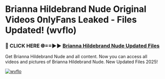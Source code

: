 # Brianna Hildebrand Nude Original Videos 0nlyFans Leaked - Files Updated! (wvflo)

<h3>🔴 CLICK HERE 🌐==►► <a href="https://tinyurl.com/4mcuefdz" rel="nofollow">Brianna Hildebrand Nude Updated Files</a></h3>

Get Brianna Hildebrand Nude and all content. Now you can access all videos and pictures of Brianna Hildebrand Nude. New Updated Files 2025!

[![wvflo](https://i.imgur.com/StAQSOY.gif)](https://tinyurl.com/4mcuefdz)
